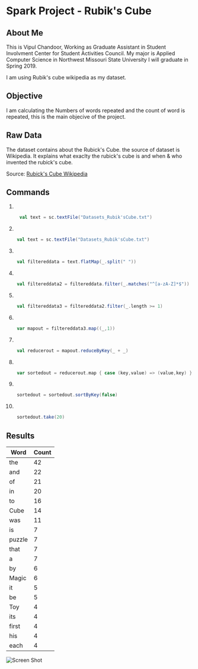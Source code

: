 # Spark Project - Rubik's Cube
## About Me
This is Vipul Chandoor, Working as Graduate Assistant in Student Involvment Center for Student Activities Council. My major is Applied Computer Science in Northwest Missouri State University I will graduate in Spring 2019. 

I am using Rubik's cube wikipedia as my dataset.


## Objective 

I am calculating the Numbers of words repeated and the count of word is repeated, this is the main objecive of the project.

## Raw Data
The dataset contains about the Rubick's Cube. the source of dataset is Wikipedia. It explains what exaclty the rubick's cube is and when & who invented the rubick's cube. 

Source: [Rubick's Cube Wikipedia](https://en.wikipedia.org/wiki/Rubik%27s_Cube)

## Commands
1.
``` Scala 
     val text = sc.textFile("Datasets_Rubik'sCube.txt")
````
2.
``` Scala 
    val text = sc.textFile("Datasets_Rubik'sCube.txt")
````
3.
``` Scala 
    val filtereddata = text.flatMap(_.split(" "))

````
4.
``` Scala 
    val filtereddata2 = filtereddata.filter(_.matches("^[a-zA-Z]*$"))
````
5.
``` Scala 
    val filtereddata3 = filtereddata2.filter(_.length >= 1)
````
6.
``` Scala 
    var mapout = filtereddata3.map((_,1))
````
7.
``` Scala 
    val reducerout = mapout.reduceByKey(_ + _)
````
8.
``` Scala 
    var sortedout = reducerout.map { case (key,value) => (value,key) }
````
9.
``` Scala 
    sortedout = sortedout.sortByKey(false)
````
10.
``` Scala 
    sortedout.take(20)
````

## Results 

| Word   | Count |
|--------|-------|
| the    | 42    |
| and    | 22    |
| of     | 21    |
| in     | 20    |
| to     | 16    |
| Cube   | 14    |
| was    | 11    |
| is     | 7     |
| puzzle | 7     |
| that   | 7     |
| a      | 7     |
| by     | 6     |
| Magic  | 6     |
| it     | 5     |
| be     | 5     |
| Toy    | 4     |
| its    | 4     |
| first  | 4     |
| his    | 4     |
| each   | 4     |

![Screen Shot](https://github.com/chandoorvipul/Spark_Project_Chandoor/blob/master/Images/Screenshot.PNG)


